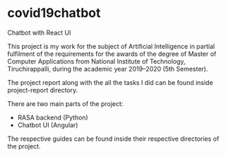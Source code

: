 # covid19chatbot
Chatbot with React UI

This project is my work for the subject of Artificial Intelligence in partial fulfilment of the requirements for the awards of the degree of Master of Computer Applications from National Institute of Technology, Tiruchirappalli, during the academic year 2019–2020 (5th Semester).

The project report along with the all the tasks I did can be found inside project-report directory.

There are two main parts of the project:

- RASA backend (Python)
- Chatbot UI (Angular)

The respective guides can be found inside their respective directories of the project.
